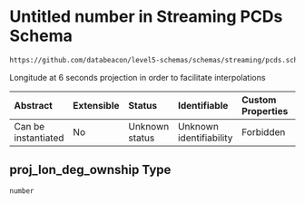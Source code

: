 # Untitled number in Streaming PCDs Schema

```txt
https://github.com/databeacon/level5-schemas/schemas/streaming/pcds.schema.json#/properties/proj_lon_deg_ownship
```

Longitude at 6 seconds projection in order to facilitate interpolations

| Abstract            | Extensible | Status         | Identifiable            | Custom Properties | Additional Properties | Access Restrictions | Defined In                                                                        |
| :------------------ | :--------- | :------------- | :---------------------- | :---------------- | :-------------------- | :------------------ | :-------------------------------------------------------------------------------- |
| Can be instantiated | No         | Unknown status | Unknown identifiability | Forbidden         | Allowed               | none                | [pcds.schema.json\*](../../out/streaming/pcds.schema.json "open original schema") |

## proj\_lon\_deg\_ownship Type

`number`
